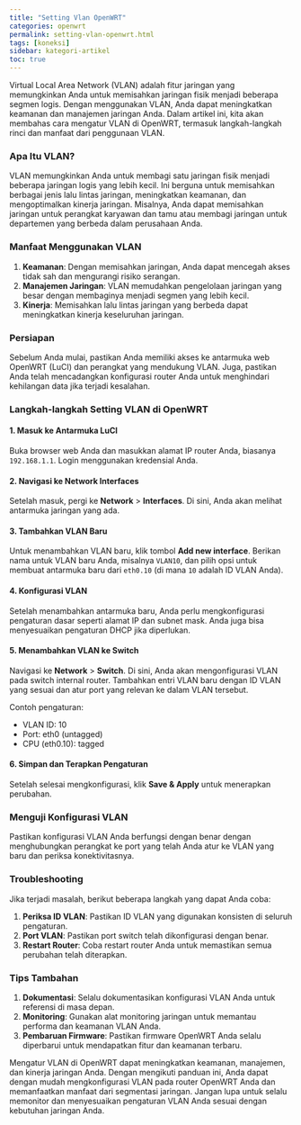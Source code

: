 ```yaml
---
title: "Setting Vlan OpenWRT"
categories: openwrt
permalink: setting-vlan-openwrt.html
tags: [koneksi]
sidebar: kategori-artikel
toc: true
---
```


Virtual Local Area Network (VLAN) adalah fitur jaringan yang memungkinkan Anda untuk memisahkan jaringan fisik menjadi beberapa segmen logis. Dengan menggunakan VLAN, Anda dapat meningkatkan keamanan dan manajemen jaringan Anda. Dalam artikel ini, kita akan membahas cara mengatur VLAN di OpenWRT, termasuk langkah-langkah rinci dan manfaat dari penggunaan VLAN.

### Apa Itu VLAN?

VLAN memungkinkan Anda untuk membagi satu jaringan fisik menjadi beberapa jaringan logis yang lebih kecil. Ini berguna untuk memisahkan berbagai jenis lalu lintas jaringan, meningkatkan keamanan, dan mengoptimalkan kinerja jaringan. Misalnya, Anda dapat memisahkan jaringan untuk perangkat karyawan dan tamu atau membagi jaringan untuk departemen yang berbeda dalam perusahaan Anda.

### Manfaat Menggunakan VLAN

1. **Keamanan**: Dengan memisahkan jaringan, Anda dapat mencegah akses tidak sah dan mengurangi risiko serangan.
1. **Manajemen Jaringan**: VLAN memudahkan pengelolaan jaringan yang besar dengan membaginya menjadi segmen yang lebih kecil.
1. **Kinerja**: Memisahkan lalu lintas jaringan yang berbeda dapat meningkatkan kinerja keseluruhan jaringan.

### Persiapan

Sebelum Anda mulai, pastikan Anda memiliki akses ke antarmuka web OpenWRT (LuCI) dan perangkat yang mendukung VLAN. Juga, pastikan Anda telah mencadangkan konfigurasi router Anda untuk menghindari kehilangan data jika terjadi kesalahan.

### Langkah-langkah Setting VLAN di OpenWRT

#### 1. Masuk ke Antarmuka LuCI

Buka browser web Anda dan masukkan alamat IP router Anda, biasanya `192.168.1.1`. Login menggunakan kredensial Anda.

#### 2. Navigasi ke Network Interfaces

Setelah masuk, pergi ke **Network** > **Interfaces**. Di sini, Anda akan melihat antarmuka jaringan yang ada.

#### 3. Tambahkan VLAN Baru

Untuk menambahkan VLAN baru, klik tombol **Add new interface**. Berikan nama untuk VLAN baru Anda, misalnya `VLAN10`, dan pilih opsi untuk membuat antarmuka baru dari `eth0.10` (di mana `10` adalah ID VLAN Anda).

#### 4. Konfigurasi VLAN

Setelah menambahkan antarmuka baru, Anda perlu mengkonfigurasi pengaturan dasar seperti alamat IP dan subnet mask. Anda juga bisa menyesuaikan pengaturan DHCP jika diperlukan.

#### 5. Menambahkan VLAN ke Switch

Navigasi ke **Network** > **Switch**. Di sini, Anda akan mengonfigurasi VLAN pada switch internal router. Tambahkan entri VLAN baru dengan ID VLAN yang sesuai dan atur port yang relevan ke dalam VLAN tersebut.

Contoh pengaturan:

- VLAN ID: 10
- Port: eth0 (untagged)
- CPU (eth0.10): tagged

#### 6. Simpan dan Terapkan Pengaturan

Setelah selesai mengkonfigurasi, klik **Save & Apply** untuk menerapkan perubahan.

### Menguji Konfigurasi VLAN

Pastikan konfigurasi VLAN Anda berfungsi dengan benar dengan menghubungkan perangkat ke port yang telah Anda atur ke VLAN yang baru dan periksa konektivitasnya.

### Troubleshooting

Jika terjadi masalah, berikut beberapa langkah yang dapat Anda coba:

1. **Periksa ID VLAN**: Pastikan ID VLAN yang digunakan konsisten di seluruh pengaturan.
1. **Port VLAN**: Pastikan port switch telah dikonfigurasi dengan benar.
1. **Restart Router**: Coba restart router Anda untuk memastikan semua perubahan telah diterapkan.

### Tips Tambahan

1. **Dokumentasi**: Selalu dokumentasikan konfigurasi VLAN Anda untuk referensi di masa depan.
1. **Monitoring**: Gunakan alat monitoring jaringan untuk memantau performa dan keamanan VLAN Anda.
1. **Pembaruan Firmware**: Pastikan firmware OpenWRT Anda selalu diperbarui untuk mendapatkan fitur dan keamanan terbaru.

Mengatur VLAN di OpenWRT dapat meningkatkan keamanan, manajemen, dan kinerja jaringan Anda. Dengan mengikuti panduan ini, Anda dapat dengan mudah mengkonfigurasi VLAN pada router OpenWRT Anda dan memanfaatkan manfaat dari segmentasi jaringan. Jangan lupa untuk selalu memonitor dan menyesuaikan pengaturan VLAN Anda sesuai dengan kebutuhan jaringan Anda.